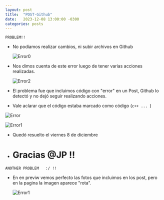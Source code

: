 ```yaml
---
layout: post
title:  "POST-Github"
date:   2023-12-08 13:00:00 -0300
categories: posts
---
```


`PROBLEM!!`

- No podíamos realizar cambios, ni subir archivos en Github
  
  ![Error0](/proyecto-plant-o-matic/assets/Error0.jpg)
  
- Nos dimos cuenta de este error luego de tener varias acciones realizadas.

  ![Error2](/proyecto-plant-o-matic/assets/Error2.jpg)

- El problema fue que incluimos código con "error" en un Post, Github lo detectó y no dejó seguir realizando acciones.
- Vale aclarar que el código estaba marcado como código (```c++ ... ```) 

![Error](/proyecto-plant-o-matic/assets/Error.jpg)

![Error1](/proyecto-plant-o-matic/assets/Error1.jpg)

- Quedó resuelto el viernes 8 de diciembre
- # Gracias @JP !! 

`ANOTHER PROBLEM   :/ !!`

- En en previw vemos perfecto las fotos que incluimos en los post, pero en la pagina la imagen aparece "rota".

  ![Error1](/proyecto-plant-o-matic/assets/Error1.jpg)







